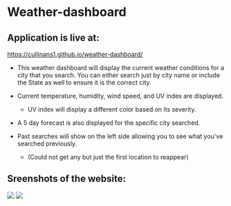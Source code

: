 # Weather-dashboard

## Application is live at: 
 https://cullinans1.github.io/weather-dashboard/

* This weather dashboard will display the current weather conditions for a city that you search. You can either search just by city name or include the State as well to ensure it is the correct city. 

* Current temperature, humidity, wind speed, and UV index are displayed. 
    * UV index will display a different color based on its severity. 

* A 5 day forecast is also displayed for the specific city searched.

* Past searches will show on the left side allowing you to see what you've searched previously.
    * (Could not get any but just the first location to reappear)

## Sreenshots of the website: 
![](assets/screenshots/ss1)
![](/assets/screenshots/ss2)
